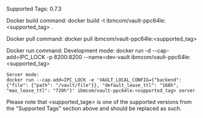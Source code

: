 Supported Tags:
	0.7.3
	
Docker build command: 
	docker build -t ibmcom/vault-ppc64le:<supported_tag> .

Docker pull command:
	docker pull ibmcom/vault-ppc64le:<supported_tag>

Docker run command: 
    Development mode:
	docker run -d --cap-add=IPC_LOCK -p 8200:8200 --name=dev-vault ibmcom/vault-ppc64le:<supported_tag>
	
	Server mode:
	docker run --cap-add=IPC_LOCK -e 'VAULT_LOCAL_CONFIG={"backend": {"file": {"path": "/vault/file"}}, "default_lease_ttl": "168h", "max_lease_ttl": "720h"}' ibmcom/vault-ppc64le:<supported_tag> server
	
	
Please note that <supported_tage> is one of the supported versions from the "Supported Tags" section above and should be replaced as such.

